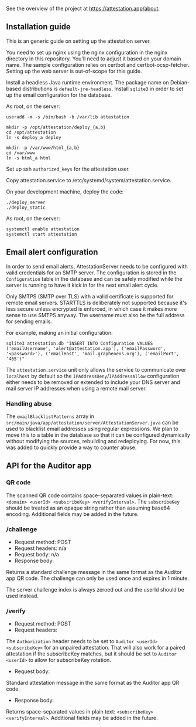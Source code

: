 See the overview of the project at https://attestation.app/about.

## Installation guide

This is an generic guide on setting up the attestation server.

You need to set up nginx using the nginx configuration in the nginx directory in this repository.
You'll need to adjust it based on your domain name. The sample configuration relies on certbot and
certbot-ocsp-fetcher. Setting up the web server is out-of-scope for this guide.

Install a headless Java runtime environment. The package name on Debian-based distributions is
`default-jre-headless`. Install `sqlite3` in order to set up the email configuration for the
database.

As root, on the server:

    useradd -m -s /bin/bash -b /var/lib attestation

    mkdir -p /opt/attestation/deploy_{a,b}
    cd /opt/attestation
    ln -s deploy_a deploy

    mkdir -p /var/www/html_{a,b}
    cd /var/www
    ln -s html_a html

Set up ssh `authorized_keys` for the attestation user.

Copy attestation.service to /etc/systemd/system/attestation.service.

On your development machine, deploy the code:

    ./deploy_server
    ./deploy_static

As root, on the server:

    systemctl enable attestation
    systemctl start attestation

## Email alert configuration

In order to send email alerts, AttestationServer needs to be configured with valid credentials for
an SMTP server. The configuration is stored in the `Configuration` table in the database and can
be safely modified while the server is running to have it kick in for the next email alert cycle.

Only SMTPS (SMTP over TLS) with a valid certificate is supported for remote email servers.
STARTTLS is deliberately not supported because it's less secure unless encrypted is enforced, in
which case it makes more sense to use SMTPS anyway. The username must also be the full address for
sending emails.

For example, making an initial configuration:

    sqlite3 attestation.db "INSERT INTO Configuration VALUES ('emailUsername', 'alert@attestation.app'), ('emailPassword', '<password>'), ('emailHost', 'mail.grapheneos.org'), ('emailPort', '465')"

The `attestation.service` unit only allows the service to communicate over `localhost` by default
so the `IPAddressDeny`/`IPAddressAllow` configuration either needs to be removed or extended to
include your DNS server and mail server IP addresses when using a remote mail server.

### Handling abuse

The `emailBlacklistPatterns` array in
`src/main/java/app/attestation/server/AttestationServer.java` can be used to blacklist email
addresses using regular expressions. We plan to move this to a table in the database so that it
can be configured dynamically without modifying the sources, rebuilding and redeploying. For now,
this was added to quickly provide a way to counter abuse.

## API for the Auditor app

### QR code

The scanned QR code contains space-separated values in plain-text: `<domain> <userId>
<subscribeKey> <verifyInterval>`. The `subscribeKey` should be treated as an opaque string rather
than assuming base64 encoding. Additional fields may be added in the future.

### /challenge

* Request method: POST
* Request headers: n/a
* Request body: n/a
* Response body:

Returns a standard challenge message in the same format as the Auditor app QR code. The challenge
can only be used once and expires in 1 minute.

The server challenge index is always zeroed out and the userId should be used instead.

### /verify

* Request method: POST
* Request headers:

The `Authorization` header needs to be set to `Auditor <userId> <subscribeKey>` for an unpaired
attestation. That will also work for a paired attestation if the subscribeKey matches, but it
should be set to `Auditor <userId>` to allow for subscribeKey rotation.

* Request body:

Standard attestation message in the same format as the Auditor app QR code.

* Response body:

Returns space-separated values in plain text: `<subscribeKey> <verifyInterval>`. Additional fields
may be added in the future.

